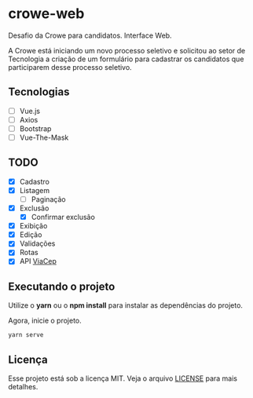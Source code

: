 # crowe-web
Desafio da Crowe para candidatos. Interface Web.

A Crowe está iniciando um novo processo seletivo e solicitou ao setor de Tecnologia a criação de um formulário para cadastrar os candidatos que participarem desse processo seletivo.

## Tecnologias
- [ ] Vue.js
- [ ] Axios
- [ ] Bootstrap
- [ ] Vue-The-Mask

## TODO
- [x] Cadastro
- [x] Listagem
  - [ ] Paginação
- [x] Exclusão
  - [x] Confirmar exclusão
- [x] Exibição
- [x] Edição
- [x] Validações
- [x] Rotas
- [x] API [ViaCep](https://viacep.com.br/)

## Executando o projeto
Utilize o **yarn** ou o **npm install** para instalar as dependências do projeto.

Agora, inicie o projeto.
```cl
yarn serve
```

## Licença
Esse projeto está sob a licença MIT. Veja o arquivo [LICENSE](LICENSE) para mais detalhes.